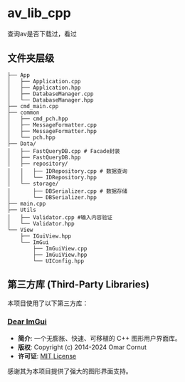 # av_lib_cpp
查询av是否下载过，看过

## 文件夹层级
```
├── App
│   ├── Application.cpp
│   ├── Application.hpp
│   ├── DatabaseManager.cpp
│   └── DatabaseManager.hpp
├── cmd_main.cpp
├── common
│   ├── cmd_pch.hpp
│   ├── MessageFormatter.cpp
│   ├── MessageFormatter.hpp
│   └── pch.hpp
├── Data/
│   ├── FastQueryDB.cpp # Facade封装
│   ├── FastQueryDB.hpp
│   ├── repository/
│   │   ├── IDRepository.cpp # 数据查询
│   │   └── IDRepository.hpp
│   └── storage/
│       ├── DBSerializer.cpp # 数据存储
│       └── DBSerializer.hpp
├── main.cpp
├── Utils
│   ├── Validator.cpp #输入内容验证
│   └── Validator.hpp
└── View
    ├── IGuiView.hpp
    └── ImGui
        ├── ImGuiView.cpp
        ├── ImGuiView.hpp
        └── UIConfig.hpp
```

## 第三方库 (Third-Party Libraries)

本项目使用了以下第三方库：

### [Dear ImGui](https://github.com/ocornut/imgui)

- **简介**: 一个无膨胀、快速、可移植的 C++ 图形用户界面库。
- **版权**: Copyright (c) 2014-2024 Omar Cornut
- **许可证**: [MIT License](https://github.com/ocornut/imgui/blob/master/LICENSE.txt)

感谢其为本项目提供了强大的图形界面支持。